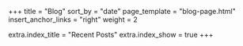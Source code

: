 +++
title = "Blog"
sort_by = "date"
page_template = "blog-page.html"
insert_anchor_links = "right"
weight = 2

extra.index_title = "Recent Posts"
extra.index_show = true
+++
